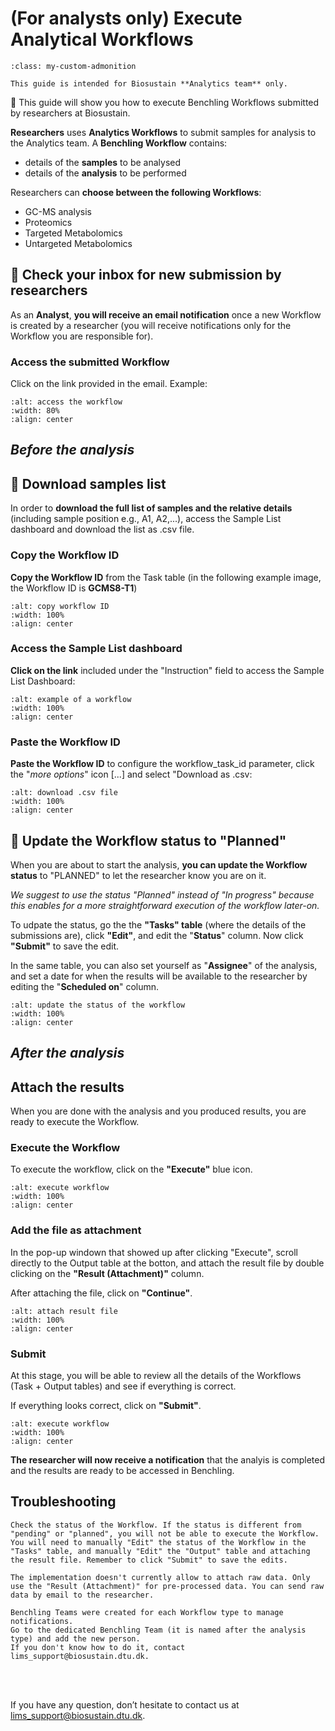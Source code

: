 # (For analysts only) Execute Analytical Workflows

 ```{admonition} *Important*
:class: my-custom-admonition

This guide is intended for Biosustain **Analytics team** only.
``` 
🎯 This guide will show you how to execute Benchling Workflows submitted by researchers at Biosustain.

**Researchers** uses **Analytics Workflows** to submit samples for analysis to the Analytics team. A **Benchling Workflow** contains:
- details of the **samples** to be analysed
- details of the **analysis** to be performed

Researchers can **choose between the following Workflows**:

- GC-MS analysis
- Proteomics
- Targeted Metabolomics
- Untargeted Metabolomics

## 📩 Check your inbox for new submission by researchers

As an **Analyst**, **you will receive an email notification** once a new Workflow  is created by a researcher (you will receive notifications only for the Workflow you are responsible for).

### Access the submitted Workflow

Click on the link provided in the email.
Example: 

```{figure} ../_static/images/access-workflow.png
:alt: access the workflow
:width: 80%
:align: center

```

## *Before the analysis*

## 📄 Download samples list 

In order to **download the full list of samples and the relative details** (including sample position e.g., A1, A2,...), access the Sample List dashboard and download the list as .csv file.

### **Copy the Workflow ID** 

**Copy the Workflow ID** from the Task table (in the following example image, the Workflow ID is  **GCMS8-T1**)

```{figure} ../_static/images/copy-workflow-id.png
:alt: copy workflow ID
:width: 100%
:align: center

```

### Access the Sample List dashboard

**Click on the link** included under the "Instruction" field to access the Sample List Dashboard:

```{figure} ../_static/images/download-samples-list-1.png
:alt: example of a workflow
:width: 100%
:align: center

```

### Paste the Workflow ID

**Paste the Workflow ID** to configure the workflow_task_id parameter, click the "_more options_" icon [...] and select "Download as .csv:

```{figure} ../_static/images/download-samples-list-2.png
:alt: download .csv file
:width: 100%
:align: center

```

## 📆 Update the Workflow status to "Planned"

When you are about to start the analysis, **you can update the Workflow status** to "PLANNED" to let the researcher know you are on it.

_We suggest to use the status "Planned" instead of "In progress" because this enables for a more straightforward execution of the workflow later-on._

To udpate the status, go the the **"Tasks" table** (where the details of the submissions are), click **"Edit"**, and edit the "**Status**" column. Now click **"Submit"** to save the edit.

In the same table, you can also set yourself as "**Assignee**" of the analysis, and set a date for when the results will be available to the researcher by editing the "**Scheduled on**" column.

```{figure} ../_static/images/edit-task-table.png
:alt: update the status of the workflow
:width: 100%
:align: center

```

## *After the analysis*

## Attach the results

When you are done with the analysis and you produced results, you are ready to execute the Workflow.

### Execute the Workflow

To execute the workflow, click on the **"Execute"** blue icon.

```{figure} ../_static/images/execute-workflow.png
:alt: execute workflow
:width: 100%
:align: center

```

### Add the file as attachment

In the pop-up windown that showed up after clicking "Execute", scroll directly to the Output table at the botton, and attach the result file by double clicking on the **"Result (Attachment)"** column.

After attaching the file, click on **"Continue"**.


```{figure} ../_static/images/attach-results.png
:alt: attach result file
:width: 100%
:align: center

```

### Submit

At this stage, you will be able to review all the details of the Workflows (Task + Output tables) and see if everything is correct.

If everything looks correct, click on **"Submit"**.


```{figure} ../_static/images/submit-execution.png
:alt: execute workflow
:width: 100%
:align: center

```

**The researcher will now receive a notification** that the analyis is completed and the results are ready to be accessed in Benchling.


## Troubleshooting

```{dropdown} Why I cannot click on the "Execute" icon?
Check the status of the Workflow. If the status is different from "pending" or "planned", you will not be able to execute the Workflow. You will need to manually "Edit" the status of the Workflow in the "Tasks" table, and manually "Edit" the "Output" table and attaching the result file. Remember to click "Submit" to save the edits.
```

```{dropdown} Which type of results can be attached?
The implementation doesn't currently allow to attach raw data. Only use the "Result (Attachment)" for pre-processed data. You can send raw data by email to the researcher.
```

```{dropdown} How can I allow another person to receive notifications when a new Workflow is created?
Benchling Teams were created for each Workflow type to manage notifications. 
Go to the dedicated Benchling Team (it is named after the analysis type) and add the new person.
If you don't know how to do it, contact lims_support@biosustain.dtu.dk.
```

<br/><br/>

If you have any question, don’t hesitate to contact us at [lims_support@biosustain.dtu.dk](mailto:lims_support@biosustain.dtu.dk).